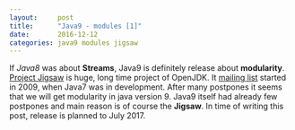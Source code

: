 ```yaml
---
layout:     post
title:      "Java9 - modules [1]"
date:       2016-12-12
categories: java9 modules jigsaw
---
```


If *Java8* was about **Streams**, Java9 is definitely release about **modularity**. [Project Jigsaw][Jigsaw] is huge, long time project of OpenJDK. It [mailing list][Jigsaw-dev-mailing] started in 2009, when Java7 was in development. After many postpones it seems that we will get modularity in java version 9. Java9 itself had already few postpones and main reason is of course the **Jigsaw**. In time of writing this post, release is planned to July 2017.

[Jigsaw]: http://openjdk.java.net/projects/jigsaw/
[Jigsaw-dev-mailing]: http://mail.openjdk.java.net/pipermail/jigsaw-dev/